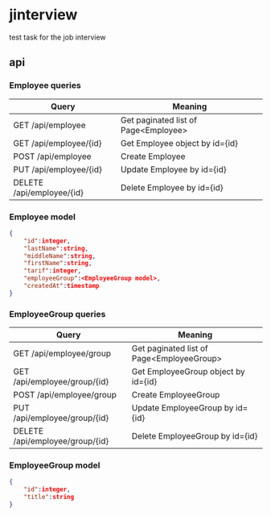# jinterview
test task for the job interview

## api

### Employee queries
Query | Meaning
------------ | -------------
GET /api/employee | Get paginated list of Page\<Employee\>
GET /api/employee/{id} | Get Employee object by id={id}
POST /api/employee | Create Employee
PUT /api/employee/{id} | Update Employee by id={id}
DELETE /api/employee/{id} | Delete Employee by id={id}

### Employee model

```json
{
    "id":integer,
    "lastName":string,
    "middleName":string,
    "firstName":string,
    "tarif":integer,
    "employeeGroup":<EmployeeGroup model>,
    "createdAt":timestamp
}
```

### EmployeeGroup queries

Query | Meaning
------------ | -------------
GET /api/employee/group | Get paginated list of Page\<EmployeeGroup\>
GET /api/employee/group/{id} | Get EmployeeGroup object by id={id}
POST /api/employee/group | Create EmployeeGroup
PUT /api/employee/group/{id} | Update EmployeeGroup by id={id}
DELETE /api/employee/group/{id} | Delete EmployeeGroup by id={id}

### EmployeeGroup model

```json
{
    "id":integer,
    "title":string
}
```
